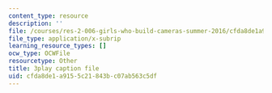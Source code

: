 ```yaml
---
content_type: resource
description: ''
file: /courses/res-2-006-girls-who-build-cameras-summer-2016/cfda8de1a9155c21843bc07ab563c5df_fp7wylcPRKM.vtt
file_type: application/x-subrip
learning_resource_types: []
ocw_type: OCWFile
resourcetype: Other
title: 3play caption file
uid: cfda8de1-a915-5c21-843b-c07ab563c5df
---
```

